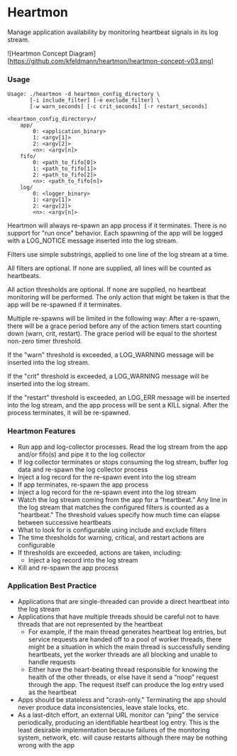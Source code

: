 Heartmon
========

Manage application availability by monitoring heartbeat signals
in its log stream.

![Heartmon Concept Diagram][https://github.com/kfeldmann/heartmon/heartmon-concept-v03.png]

### Usage

```
Usage: ./heartmon -d heartmon_config_directory \
       [-i include_filter] [-e exclude_filter] \
       [-w warn_seconds] [-c crit_seconds] [-r restart_seconds]

<heartmon_config_directory>/
	app/
		0: <application_binary>
		1: <argv[1]>
		2: <argv[2]>
		<n>: <argv[n]>
	fifo/
		0: <path_to_fifo[0]>
		1: <path_to_fifo[1]>
		2: <path_to_fifo[2]>
		<n>: <path_to_fifo[n]>
	log/
		0: <logger_binary>
		1: <argv[1]>
		2: <argv[2]>
		<n>: <argv[n]>
```
Heartmon will always re-spawn an app process if it terminates. There is
no support for "run once" behavior. Each spawning of the app will be
logged with a LOG_NOTICE message inserted into the log stream.

Filters use simple substrings, applied to one line of the log stream
at a time.

All filters are optional. If none are supplied, all lines will be counted
as heartbeats.

All action thresholds are optional. If none are supplied, no heartbeat
monitoring will be performed. The only action that might be taken is
that the app will be re-spawned if it terminates.

Multiple re-spawns will be limited in the following way: After a
re-spawn, there will be a grace period before any of the action timers
start counting down (warn, crit, restart). The grace period will be equal
to the shortest non-zero timer threshold.

If the "warn" threshold is exceeded, a LOG_WARNING message will be
inserted into the log stream.

If the "crit" threshold is exceeded, a LOG_WARNING message will be
inserted into the log stream.

If the "restart" threshold is exceeded, an LOG_ERR message will be
inserted into the log stream, and the app process will be sent a KILL
signal. After the process terminates, it will be re-spawned.

### Heartmon Features

- Run app and log-collector processes. Read the log stream from the app
  and/or fifo(s) and pipe it to the log collector
- If log collector terminates or stops consuming the log stream, buffer
  log data and re-spawn the log collector process
- Inject a log record for the re-spawn event into the log stream
- If app terminates, re-spawn the app process
- Inject a log record for the re-spawn event into the log stream
- Watch the log stream coming from the app for a “heartbeat.” Any line
  in the log stream that matches the configured filters is counted as a
  "heartbeat." The threshold values specify how much time can elapse
  between successive heartbeats
- What to look for is configurable using include and exclude filters
- The time thresholds for warning, critical, and restart actions are
  configurable
- If thresholds are exceeded, actions are taken, including:
  - Inject a log record into the log stream
- Kill and re-spawn the app process

### Application Best Practice

- Applications that are single-threaded can provide a direct heartbeat
  into the log stream
- Applications that have multiple threads should be careful not to have
  threads that are not represented by the heartbeat
   - For example, if the main thread generates heartbeat log entries, but
     service requests are handed off to a pool of worker threads, there
     might be a situation in which the main thread is successfully
     sending heartbeats, yet the worker threads are all blocking and
     unable to handle requests
   - Either have the heart-beating thread responsible for knowing the
     health of the other threads, or else have it send a “noop” request
     through the app. The request itself can produce the log entry used
     as the heartbeat
- Apps should be stateless and "crash-only." Terminating the app should
  never produce data inconsistencies, leave stale locks, etc.
- As a last-ditch effort, an external URL monitor can “ping” the service
  periodically, producing an identifiable heartbeat log entry. This is
  the least desirable implementation because failures of the monitoring
  system, network, etc. will cause restarts although there may be
  nothing wrong with the app


